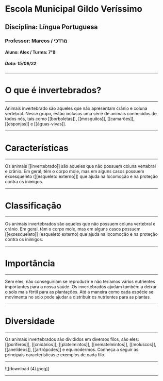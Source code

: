 # Escola Municipal Gildo Veríssimo
## Disciplina: Língua Portuguesa
### Professor: Marcos / מרדכי
#### Aluno: Alex / Turma: 7°B
##### Data: 15/09/22

---

# O que é invertebrados?

---
Animais invertebrado são aqueles que não apresentam crânio e coluna vertebral. Nesse grupo, estão inclusos uma série de animais conhecidos de todos nós, tais como [[borboletas]], [[mosquitos]], [[camarões]], [[esponjas]] e [[águas-vivas]].

---

# Características

---

Os animais [[invertebrado]] são aqueles que não possuem coluna vertebral e crânio. Em geral, têm o corpo mole, mas em alguns casos possuem exoesqueleto ([[esqueleto externo]]) que ajuda na locomoção e na proteção contra os inimigos.

---

# Classificação

---

Os animais invertebrados são aqueles que não possuem coluna vertebral e crânio. Em geral, têm o corpo mole, mas em alguns casos possuem [[exoesqueleto]] (esqueleto externo) que ajuda na locomoção e na proteção contra os inimigos.

---

# Importância

---

Sem eles, não conseguiriam se reproduzir e não teríamos vários nutrientes importantes para a nossa saúde. Os invertebrados ajudam também a deixar o solo mais fértil para as plantações. Até a maneira como cada espécie se movimenta no solo pode ajudar a distribuir os nutrientes para as plantas.

---

# Diversidade

---
Os animais invertebrados são divididos em diversos filos, são eles: [[poríferos]], [[cnidários]], [[platelmintos]], [[nematelmintos]], [[moluscos]], [[anelídeos]], [[artrópodes]] e equinodermos. Conheça a seguir as principais características e exemplos de cada filo.

---

![[download (4).jpeg]]

---
